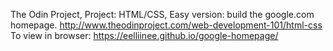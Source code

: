 The Odin Project, Project: HTML/CSS, Easy version: build the google.com homepage. 
http://www.theodinproject.com/web-development-101/html-css 
To view in browser: https://eelliinee.github.io/google-homepage/
